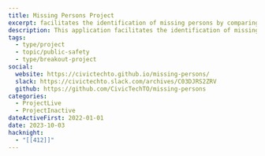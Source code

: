 ```yaml
---
title: Missing Persons Project
excerpt: facilitates the identification of missing persons by comparing physical characteristics and personal information with unidentified remains.
description: This application facilitates the identification of missing persons by comparing physical characteristics and personal information with unidentified remains. This application streamlines the identification process, reducing manual cross-referencing and time-consuming searches.
tags:
  - type/project
  - topic/public-safety
  - type/breakout-project
social:
  website: https://civictechto.github.io/missing-persons/
  slack: https://civictechto.slack.com/archives/C03DJRS2ZRV
  github: https://github.com/CivicTechTO/missing-persons
categories:
  - ProjectLive
  - ProjectInactive
dateActiveFirst: 2022-01-01
date: 2023-10-03
hacknight:
  - "[[412]]"
---
```

